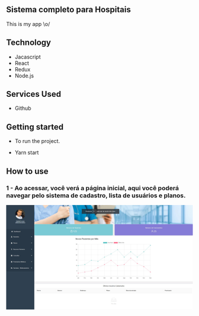 ## Sistema completo para Hospitais
This is my app \o/ 

## Technology 

* Jacascript
* React
* Redux
* Node.js

## Services Used
* Github

## Getting started
  
* To run the project.
- Yarn start

## How to use

### 1 - Ao acessar, você verá a página inicial, aqui você poderá navegar pelo sistema de cadastro, lista de usuários e planos.

![Homepage image](https://github.com/kiondartel/Hospital_system/blob/main/public/readme.jpg)


